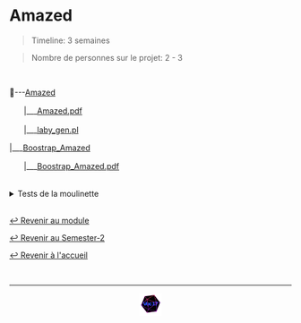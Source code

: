 # Amazed

> Timeline: 3 semaines

> Nombre de personnes sur le projet: 2 - 3

<br>

📂---[Amazed](https://github.com/Studio-17/Epitech-Subjects/tree/main/Semester-2/B-CPE-200/Amazed/Amazed)

ㅤㅤ|\_\_\_[Amazed.pdf](https://github.com/Studio-17/Epitech-Subjects/blob/main/Semester-2/B-CPE-200/Amazed/Amazed/Amazed.pdf)

ㅤㅤ|\_\_\_[laby_gen.pl](https://github.com/Studio-17/Epitech-Subjects/blob/main/Semester-2/B-CPE-200/Amazed/Amazed/laby_gen.pl)

|\_\_\_[Boostrap_Amazed](https://github.com/Studio-17/Epitech-Subjects/tree/main/Semester-2/B-CPE-200/Amazed/Boostrap_Amazed)

ㅤㅤ|\_\_\_[Boostrap_Amazed.pdf](https://github.com/Studio-17/Epitech-Subjects/blob/main/Semester-2/B-CPE-200/Amazed/Boostrap_Amazed/Boostrap_Amazed.pdf)


<br>


<details>
<summary> Tests de la moulinette </summary>
<table align="center">
    <thead>
        <tr>
            <td colspan="3" align="center"><strong>MOULINETTE</strong></td>
        </tr>
        <tr>
            <th>SOMMAIRE</th>
            <th>NB DE TESTS</th>
            <th>DETAILS</th>
        </tr>
    </thead>
    <tbody>
        <tr>
            <td rowspan="3">Algorithm app.</td>
            <td rowspan="3" style="text-align: center;">3</td>
            <td>04 - Direct path from start to end</td>
        </tr>
    		<tr>
			<td>05 - One intermediate room between start and end</td>
		</tr>
		<tr>
			<td>06 - Multiple intermediate rooms between start and end</td>
		</tr>
        <tr>
            <td rowspan="3">Basics</td>
            <td rowspan="3" style="text-align: center;">3</td>
            <td>01 - Number of robots</td>
        </tr>
    		<tr>
			<td>02 - Rooms</td>
		</tr>
		<tr>
			<td>03 - Tunnels</td>
		</tr>
        <tr>
            <td rowspan="3">Data Structure</td>
            <td rowspan="3" style="text-align: center;">3</td>
            <td>01 - Multiple valid paths</td>
        </tr>
    		<tr>
			<td>02 - Loops nearby</td>
		</tr>
		<tr>
			<td>03 - Loop on the way</td>
		</tr>
        <tr>
            <td rowspan="2">Optimization</td>
            <td rowspan="2" style="text-align: center;">2</td>
            <td>01 - Multiple valid paths, find your way</td>
        </tr>
    		<tr>
			<td>02 - Multiple valid paths, find multiple ways</td>
		</tr>
        <tr>
            <td rowspan="9">Parsing</td>
            <td rowspan="9" style="text-align: center;">9</td>
            <td>01 - Room end given before start</td>
        </tr>
    		<tr>
			<td>02 - Comment at beginning of the file</td>
		</tr>
		<tr>
			<td>03 - Comment after the nbr of robots</td>
		</tr>
		<tr>
			<td>04 - Comment in the middle of the rooms definitions</td>
		</tr>
		<tr>
			<td>05 - Comment in the middle of the rooms definitions (again)</td>
		</tr>
		<tr>
			<td>06 - Comment after the rooms definitions</td>
		</tr>
		<tr>
			<td>07 - Comment in the middle of the pipes</td>
		</tr>
		<tr>
			<td>08 - Comment at the end of the file</td>
		</tr>
		<tr>
			<td>09 - Full map parsing</td>
		</tr>
        <tr>
            <td rowspan="13">Robustness</td>
            <td rowspan="13" style="text-align: center;">13</td>
            <td>01 - Bad robots number</td>
        </tr>
    		<tr>
			<td>02 - No room</td>
		</tr>
		<tr>
			<td>03 - No start room</td>
		</tr>
		<tr>
			<td>04 - No end room</td>
		</tr>
		<tr>
			<td>05 - Multiple start rooms</td>
		</tr>
		<tr>
			<td>06 - Multiple end rooms</td>
		</tr>
		<tr>
			<td>07 - Multiple rooms with same name</td>
		</tr>
		<tr>
			<td>08 - Multiple rooms with identical coordinates</td>
		</tr>
		<tr>
			<td>09 - No pipe</td>
		</tr>
		<tr>
			<td>10 - Pipe from/to room that does not exist</td>
		</tr>
		<tr>
			<td>11 - Input line containing garbage (not enough informations for simulation)</td>
		</tr>
		<tr>
			<td>12 - Input line containing garbage (enough informations for simulation))</td>
		</tr>
		<tr>
			<td>13 - No path between start and end</td>
		</tr>
	</tbody>
</table>
</details>

<br>

[↩️ Revenir au module](https://github.com/Studio-17/Epitech-Subjects/blob/main/Semester-2/B-CPE-200)

[↩️ Revenir au Semester-2](https://github.com/Studio-17/Epitech-Subjects/blob/main/Semester-2)

[↩️ Revenir à l'accueil](https://github.com/Studio-17/Epitech-Subjects)

<br>

---

<div align="center">

<a href="https://github.com/Studio-17" target="_blank"><img src="../../../assets/voc17.gif" width="40"></a>

</div>